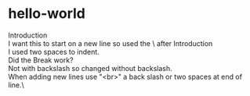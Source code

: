# hello-world
Introduction\
I want this to start on a new line so used the \ after Introduction  
I used two spaces to indent.<br>
Did the Break work?\
Not with backslash so changed without backslash.\
When adding new lines use "\<br>" a back slash or two spaces at end of line.\
